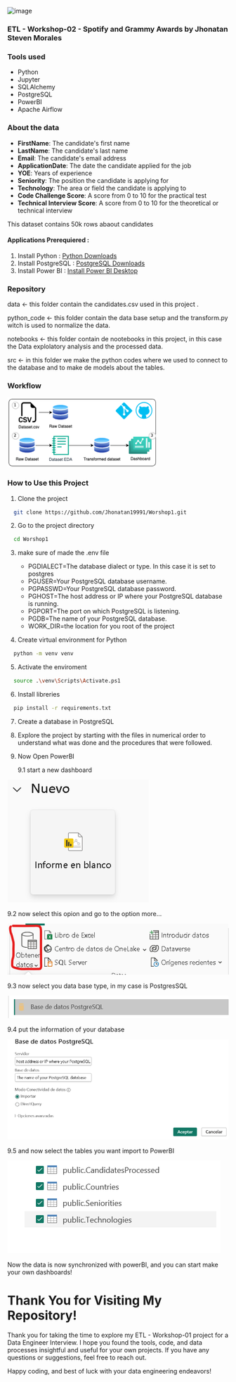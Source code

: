 ![image](https://upload.wikimedia.org/wikipedia/commons/thumb/d/de/AirflowLogo.png/1200px-AirflowLogo.png)


### ETL - Workshop-02 - Spotify and Grammy Awards by Jhonatan Steven Morales

### Tools used
- Python
- Jupyter
- SQLAlchemy
- PostgreSQL
- PowerBI
- Apache Airflow
### About the data

*   **FirstName**: The candidate's first name
*   **LastName**: The candidate's last name
*   **Email**: The candidate's email address
*   **ApplicationDate**: The date the candidate applied for the job
*   **YOE**: Years of experience
*   **Seniority**: The position the candidate is applying for
*   **Technology**: The area or field the candidate is applying to
*   **Code Challenge Score**: A score from 0 to 10 for the practical test
*   **Technical Interview Score**: A score from 0 to 10 for the theoretical or technical interview

This dataset contains 50k rows abaout candidates
  
#### Applications Prerequiered :
1. Install Python : [Python Downloads](https://www.python.org/downloads/)
2. Install PostgreSQL : [PostgreSQL Downloads](https://www.postgresql.org/download/)
3. Install Power BI : [Install Power BI Desktop](https://www.microsoft.com/en-us/download/details.aspx?id=58494)

### Repository

data <- this folder contain the candidates.csv used in this project .

python_code <- this folder contain the data base setup and the transform.py witch is used to normalize the data.

notebooks <- this folder contain de nootebooks in this project, in this case the Data explolatory analysis 
and the processed data.

src <- in this folder we make the python codes where we used to connect to the database and to make de models about the tables.

### Workflow

![image](https://github.com/Jhonatan19991/images/blob/main/assets/workflow.png)

### How to Use this Project

1. Clone the project
```bash
  git clone https://github.com/Jhonatan19991/Worshop1.git
```

2. Go to the project directory
```bash
  cd Worshop1
```

3. make sure of made the .env file

    - PGDIALECT=The database dialect or type. In this case it is set to postgres
    - PGUSER=Your PostgreSQL database username.
    - PGPASSWD=Your PostgreSQL database password.
    - PGHOST=The host address or IP where your PostgreSQL database is running.
    - PGPORT=The port on which PostgreSQL is listening.
    - PGDB=The name of your PostgreSQL database.
    - WORK_DIR=the location for you root of the project

4. Create virtual environment for Python
```bash
  python -m venv venv
```
5. Activate the enviroment
```bash
  source .\venv\Scripts\Activate.ps1
```
6. Install libreries
```bash
  pip install -r requirements.txt
```
7. Create a database in PostgreSQL
8. Explore the project by starting with the files in numerical order to understand what was done and the procedures that were followed.
9. Now Open PowerBI
    
   9.1 start a new dashboard
   
![image](https://github.com/Jhonatan19991/images/blob/main/assets/power1.png)

   
   9.2 now select this opion and go to the option more...

   ![image](https://github.com/Jhonatan19991/images/blob/main/assets/powe2.png)

   
   9.3 now select you data base type, in my case is PostgresSQL

   ![image](https://github.com/Jhonatan19991/images/blob/main/assets/power3.png)

   
   9.4 put the information of your database

   ![image](https://github.com/Jhonatan19991/images/blob/main/assets/power4.png)

   
   9.5 and now select the tables you want import to PowerBI

   ![image](https://github.com/Jhonatan19991/images/blob/main/assets/power5.png)


Now the data is now synchronized with powerBI, and you can start make your own dashboards!

# Thank You for Visiting My Repository!

Thank you for taking the time to explore my ETL - Workshop-01 project for a Data Engineer Interview. I hope you found the tools, code, and data processes insightful and useful for your own projects. If you have any questions or suggestions, feel free to reach out.

Happy coding, and best of luck with your data engineering endeavors!


 
